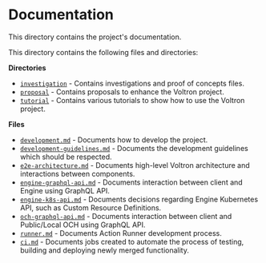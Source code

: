 # Documentation

This directory contains the project's documentation.

This directory contains the following files and directories:

**Directories**

- [`investigation`](./investigation) - Contains investigations and proof of concepts files.
- [`proposal`](./proposal) - Contains proposals to enhance the Voltron project.
- [`tutorial`](./tutorial) - Contains various tutorials to show how to use the Voltron project.

**Files**

- [`development.md`](./development.md) - Documents how to develop the project.
- [`development-guidelines.md`](./development-guidelines.md) - Documents the development guidelines which should be respected.
- [`e2e-architecture.md`](./e2e-architecture.md) - Documents high-level Voltron architecture and interactions between components.
- [`engine-graphql-api.md`](./engine-graphql-api.md) - Documents interaction between client and Engine using GraphQL API.
- [`engine-k8s-api.md`](./engine-k8s-api.md) - Documents decisions regarding Engine Kubernetes API, such as Custom Resource Definitions.
- [`och-graphql-api.md`](./och-graphql-api.md) - Documents interaction between client and Public/Local OCH using GraphQL API.
- [`runner.md`](./runner.md) - Documents Action Runner development process.
- [`ci.md`](./ci.md) - Documents jobs created to automate the process of testing, building and deploying newly merged functionality.

